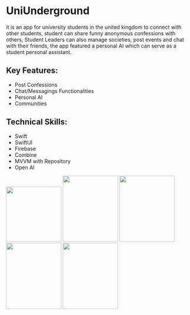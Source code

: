 # UniUnderground
it is an app for university students in the united kingdom to connect with other students, student can share funny anonymous confessions with others, Student Leaders can also
manage societies, post events and chat with their friends, the app featured a personal AI which can serve as a student personal assistant.

## Key Features:
* Post Confessions
* Chat/Messagings Functionalities
* Personal AI
* Communities

## Technical Skills:
* Swift
* SwiftUI
* Firebase
* Combine
* MVVM with Repository
* Open AI

<p>
<img src="https://res.cloudinary.com/university-of-lagos-student/image/upload/f_auto,q_auto/l4kfctjoca6otjhrhivl", width="150",height="180" /> 
<img src="https://res.cloudinary.com/university-of-lagos-student/image/upload/f_auto,q_auto/cuai0hcurbs7keysnb3u", width="150", height="180"/>
<img src="https://res.cloudinary.com/university-of-lagos-student/image/upload/f_auto,q_auto/mcizznb5qd4r1nybmocd", width="150", height="180"/>
  <img src="https://res.cloudinary.com/university-of-lagos-student/image/upload/f_auto,q_auto/qmkrgruqn4trdl2ozi0e", width="150", height="180"/>
   <img src="https://res.cloudinary.com/university-of-lagos-student/image/upload/f_auto,q_auto/hp1jm3ibvvjwysmdd02d", width="150", height="180"/>
</p>


